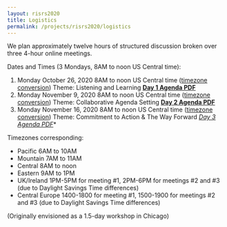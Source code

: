 ```yaml
---
layout: risrs2020
title: Logistics
permalink: /projects/risrs2020/logistics
---
```


We plan approximately twelve hours of structured discussion broken over three 4-hour online meetings. 

Dates and Times (3 Mondays, 8AM to noon US Central time): 
1. Monday October 26, 2020 8AM to noon US Central time ([timezone conversion](https://www.timeanddate.com/worldclock/fixedtime.html?msg=RISRS2020+Meeting+%231&iso=20201026T08&p1=5158&ah=4)) Theme: Listening and Learning **[Day 1 Agenda PDF](https://infoqualitylab.org/images/risrs2020/day1agenda.pdf)**
2. Monday November 9, 2020 8AM to noon US Central time ([timezone conversion](https://www.timeanddate.com/worldclock/fixedtime.html?msg=RISRS2020+Meeting+%232&iso=20201109T08&p1=5158&ah=4)) Theme: Collaborative Agenda Setting **[Day 2 Agenda PDF](https://infoqualitylab.org/images/risrs2020/day2agenda.pdf)**
3. Monday November 16, 2020  8AM to noon US Central time ([timezone conversion](https://www.timeanddate.com/worldclock/fixedtime.html?msg=RISRS2020+Meeting+%233&iso=20201116T08&p1=5158&ah=4)) Theme: Commitment to Action & The Way Forward *[Day 3 Agenda PDF](https://infoqualitylab.org/images/risrs2020/day3agenda.pdf)**

Timezones corresponding:
- Pacific 6AM to 10AM
- Mountain 7AM to 11AM
- Central 8AM to noon
- Eastern 9AM to 1PM
- UK/Ireland 1PM-5PM for meeting #1, 2PM-6PM for meetings #2 and #3 (due to Daylight Savings Time differences)
- Central Europe 1400-1800 for meeting #1, 1500-1900 for meetings #2 and #3 (due to Daylight Savings Time differences)

(Originally envisioned as a 1.5-day workshop in Chicago)
